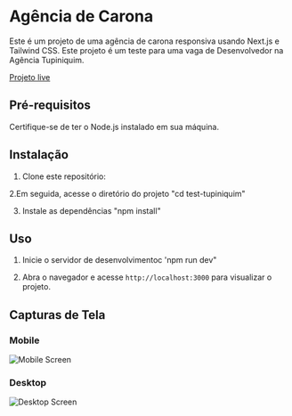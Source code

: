 # Agência de Carona

Este é um projeto de uma agência de carona responsiva usando Next.js e Tailwind CSS.
Este projeto é um teste para uma vaga de Desenvolvedor na Agência Tupiniquim.

[Projeto live](https://jet-teste-tecnico-dev-frontend-three.vercel.app/)

## Pré-requisitos

Certifique-se de ter o Node.js instalado em sua máquina.

## Instalação

1. Clone este repositório:

2.Em seguida, acesse o diretório do projeto "cd test-tupiniquim"

3. Instale as dependências "npm install"

## Uso

1. Inicie o servidor de desenvolvimentoc 'npm run dev"

2. Abra o navegador e acesse `http://localhost:3000` para visualizar o projeto.

## Capturas de Tela

### Mobile

![Mobile Screen](mobileScreen.png)

### Desktop

![Desktop Screen](desktopScreen.png)

